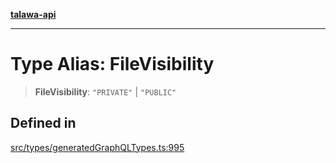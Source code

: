 [**talawa-api**](../../../README.md)

***

# Type Alias: FileVisibility

> **FileVisibility**: `"PRIVATE"` \| `"PUBLIC"`

## Defined in

[src/types/generatedGraphQLTypes.ts:995](https://github.com/Suyash878/talawa-api/blob/f376d03c37e9acd046e7cc983947432c95f74442/src/types/generatedGraphQLTypes.ts#L995)
